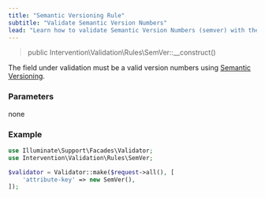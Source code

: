 ```yaml
---
title: "Semantic Versioning Rule"
subtitle: "Validate Semantic Version Numbers"
lead: "Learn how to validate Semantic Version Numbers (semver) with the additional validation rules of Intervention Validation for your Laravel application."
---
```


> public Intervention\Validation\Rules\SemVer::__construct()

The field under validation must be a valid version numbers using [Semantic Versioning](https://semver.org/).

### Parameters

none

### Example

```php
use Illuminate\Support\Facades\Validator;
use Intervention\Validation\Rules\SemVer;

$validator = Validator::make($request->all(), [
    'attribute-key' => new SemVer(),
]);
```
